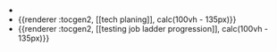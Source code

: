-
- {{renderer :tocgen2, [[tech planing]], calc(100vh - 135px)}}
- {{renderer :tocgen2, [[testing job ladder progression]], calc(100vh - 135px)}}